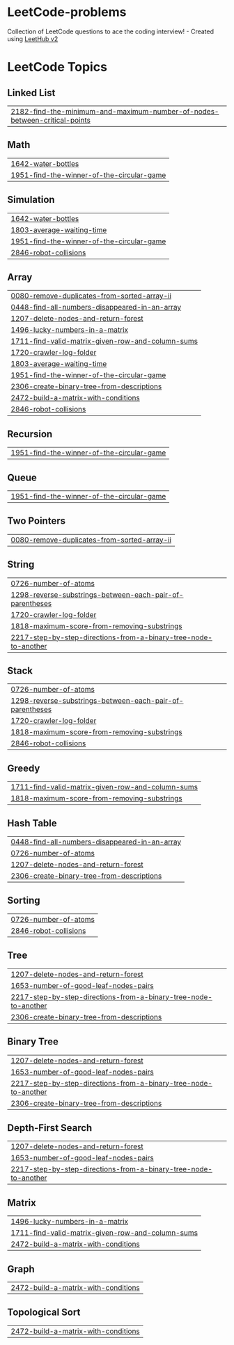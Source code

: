 # LeetCode-problems
Collection of LeetCode questions to ace the coding interview! - Created using [LeetHub v2](https://github.com/arunbhardwaj/LeetHub-2.0)

<!---LeetCode Topics Start-->
# LeetCode Topics
## Linked List
|  |
| ------- |
| [2182-find-the-minimum-and-maximum-number-of-nodes-between-critical-points](https://github.com/10sneha/LeetCode-problems/tree/master/2182-find-the-minimum-and-maximum-number-of-nodes-between-critical-points) |
## Math
|  |
| ------- |
| [1642-water-bottles](https://github.com/10sneha/LeetCode-problems/tree/master/1642-water-bottles) |
| [1951-find-the-winner-of-the-circular-game](https://github.com/10sneha/LeetCode-problems/tree/master/1951-find-the-winner-of-the-circular-game) |
## Simulation
|  |
| ------- |
| [1642-water-bottles](https://github.com/10sneha/LeetCode-problems/tree/master/1642-water-bottles) |
| [1803-average-waiting-time](https://github.com/10sneha/LeetCode-problems/tree/master/1803-average-waiting-time) |
| [1951-find-the-winner-of-the-circular-game](https://github.com/10sneha/LeetCode-problems/tree/master/1951-find-the-winner-of-the-circular-game) |
| [2846-robot-collisions](https://github.com/10sneha/LeetCode-problems/tree/master/2846-robot-collisions) |
## Array
|  |
| ------- |
| [0080-remove-duplicates-from-sorted-array-ii](https://github.com/10sneha/LeetCode-problems/tree/master/0080-remove-duplicates-from-sorted-array-ii) |
| [0448-find-all-numbers-disappeared-in-an-array](https://github.com/10sneha/LeetCode-problems/tree/master/0448-find-all-numbers-disappeared-in-an-array) |
| [1207-delete-nodes-and-return-forest](https://github.com/10sneha/LeetCode-problems/tree/master/1207-delete-nodes-and-return-forest) |
| [1496-lucky-numbers-in-a-matrix](https://github.com/10sneha/LeetCode-problems/tree/master/1496-lucky-numbers-in-a-matrix) |
| [1711-find-valid-matrix-given-row-and-column-sums](https://github.com/10sneha/LeetCode-problems/tree/master/1711-find-valid-matrix-given-row-and-column-sums) |
| [1720-crawler-log-folder](https://github.com/10sneha/LeetCode-problems/tree/master/1720-crawler-log-folder) |
| [1803-average-waiting-time](https://github.com/10sneha/LeetCode-problems/tree/master/1803-average-waiting-time) |
| [1951-find-the-winner-of-the-circular-game](https://github.com/10sneha/LeetCode-problems/tree/master/1951-find-the-winner-of-the-circular-game) |
| [2306-create-binary-tree-from-descriptions](https://github.com/10sneha/LeetCode-problems/tree/master/2306-create-binary-tree-from-descriptions) |
| [2472-build-a-matrix-with-conditions](https://github.com/10sneha/LeetCode-problems/tree/master/2472-build-a-matrix-with-conditions) |
| [2846-robot-collisions](https://github.com/10sneha/LeetCode-problems/tree/master/2846-robot-collisions) |
## Recursion
|  |
| ------- |
| [1951-find-the-winner-of-the-circular-game](https://github.com/10sneha/LeetCode-problems/tree/master/1951-find-the-winner-of-the-circular-game) |
## Queue
|  |
| ------- |
| [1951-find-the-winner-of-the-circular-game](https://github.com/10sneha/LeetCode-problems/tree/master/1951-find-the-winner-of-the-circular-game) |
## Two Pointers
|  |
| ------- |
| [0080-remove-duplicates-from-sorted-array-ii](https://github.com/10sneha/LeetCode-problems/tree/master/0080-remove-duplicates-from-sorted-array-ii) |
## String
|  |
| ------- |
| [0726-number-of-atoms](https://github.com/10sneha/LeetCode-problems/tree/master/0726-number-of-atoms) |
| [1298-reverse-substrings-between-each-pair-of-parentheses](https://github.com/10sneha/LeetCode-problems/tree/master/1298-reverse-substrings-between-each-pair-of-parentheses) |
| [1720-crawler-log-folder](https://github.com/10sneha/LeetCode-problems/tree/master/1720-crawler-log-folder) |
| [1818-maximum-score-from-removing-substrings](https://github.com/10sneha/LeetCode-problems/tree/master/1818-maximum-score-from-removing-substrings) |
| [2217-step-by-step-directions-from-a-binary-tree-node-to-another](https://github.com/10sneha/LeetCode-problems/tree/master/2217-step-by-step-directions-from-a-binary-tree-node-to-another) |
## Stack
|  |
| ------- |
| [0726-number-of-atoms](https://github.com/10sneha/LeetCode-problems/tree/master/0726-number-of-atoms) |
| [1298-reverse-substrings-between-each-pair-of-parentheses](https://github.com/10sneha/LeetCode-problems/tree/master/1298-reverse-substrings-between-each-pair-of-parentheses) |
| [1720-crawler-log-folder](https://github.com/10sneha/LeetCode-problems/tree/master/1720-crawler-log-folder) |
| [1818-maximum-score-from-removing-substrings](https://github.com/10sneha/LeetCode-problems/tree/master/1818-maximum-score-from-removing-substrings) |
| [2846-robot-collisions](https://github.com/10sneha/LeetCode-problems/tree/master/2846-robot-collisions) |
## Greedy
|  |
| ------- |
| [1711-find-valid-matrix-given-row-and-column-sums](https://github.com/10sneha/LeetCode-problems/tree/master/1711-find-valid-matrix-given-row-and-column-sums) |
| [1818-maximum-score-from-removing-substrings](https://github.com/10sneha/LeetCode-problems/tree/master/1818-maximum-score-from-removing-substrings) |
## Hash Table
|  |
| ------- |
| [0448-find-all-numbers-disappeared-in-an-array](https://github.com/10sneha/LeetCode-problems/tree/master/0448-find-all-numbers-disappeared-in-an-array) |
| [0726-number-of-atoms](https://github.com/10sneha/LeetCode-problems/tree/master/0726-number-of-atoms) |
| [1207-delete-nodes-and-return-forest](https://github.com/10sneha/LeetCode-problems/tree/master/1207-delete-nodes-and-return-forest) |
| [2306-create-binary-tree-from-descriptions](https://github.com/10sneha/LeetCode-problems/tree/master/2306-create-binary-tree-from-descriptions) |
## Sorting
|  |
| ------- |
| [0726-number-of-atoms](https://github.com/10sneha/LeetCode-problems/tree/master/0726-number-of-atoms) |
| [2846-robot-collisions](https://github.com/10sneha/LeetCode-problems/tree/master/2846-robot-collisions) |
## Tree
|  |
| ------- |
| [1207-delete-nodes-and-return-forest](https://github.com/10sneha/LeetCode-problems/tree/master/1207-delete-nodes-and-return-forest) |
| [1653-number-of-good-leaf-nodes-pairs](https://github.com/10sneha/LeetCode-problems/tree/master/1653-number-of-good-leaf-nodes-pairs) |
| [2217-step-by-step-directions-from-a-binary-tree-node-to-another](https://github.com/10sneha/LeetCode-problems/tree/master/2217-step-by-step-directions-from-a-binary-tree-node-to-another) |
| [2306-create-binary-tree-from-descriptions](https://github.com/10sneha/LeetCode-problems/tree/master/2306-create-binary-tree-from-descriptions) |
## Binary Tree
|  |
| ------- |
| [1207-delete-nodes-and-return-forest](https://github.com/10sneha/LeetCode-problems/tree/master/1207-delete-nodes-and-return-forest) |
| [1653-number-of-good-leaf-nodes-pairs](https://github.com/10sneha/LeetCode-problems/tree/master/1653-number-of-good-leaf-nodes-pairs) |
| [2217-step-by-step-directions-from-a-binary-tree-node-to-another](https://github.com/10sneha/LeetCode-problems/tree/master/2217-step-by-step-directions-from-a-binary-tree-node-to-another) |
| [2306-create-binary-tree-from-descriptions](https://github.com/10sneha/LeetCode-problems/tree/master/2306-create-binary-tree-from-descriptions) |
## Depth-First Search
|  |
| ------- |
| [1207-delete-nodes-and-return-forest](https://github.com/10sneha/LeetCode-problems/tree/master/1207-delete-nodes-and-return-forest) |
| [1653-number-of-good-leaf-nodes-pairs](https://github.com/10sneha/LeetCode-problems/tree/master/1653-number-of-good-leaf-nodes-pairs) |
| [2217-step-by-step-directions-from-a-binary-tree-node-to-another](https://github.com/10sneha/LeetCode-problems/tree/master/2217-step-by-step-directions-from-a-binary-tree-node-to-another) |
## Matrix
|  |
| ------- |
| [1496-lucky-numbers-in-a-matrix](https://github.com/10sneha/LeetCode-problems/tree/master/1496-lucky-numbers-in-a-matrix) |
| [1711-find-valid-matrix-given-row-and-column-sums](https://github.com/10sneha/LeetCode-problems/tree/master/1711-find-valid-matrix-given-row-and-column-sums) |
| [2472-build-a-matrix-with-conditions](https://github.com/10sneha/LeetCode-problems/tree/master/2472-build-a-matrix-with-conditions) |
## Graph
|  |
| ------- |
| [2472-build-a-matrix-with-conditions](https://github.com/10sneha/LeetCode-problems/tree/master/2472-build-a-matrix-with-conditions) |
## Topological Sort
|  |
| ------- |
| [2472-build-a-matrix-with-conditions](https://github.com/10sneha/LeetCode-problems/tree/master/2472-build-a-matrix-with-conditions) |
<!---LeetCode Topics End-->